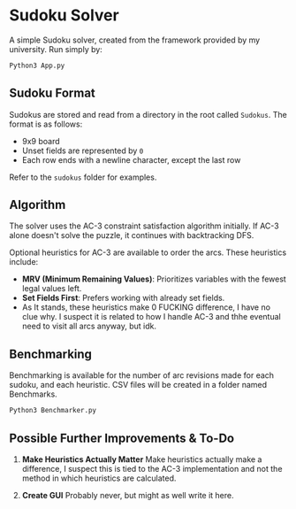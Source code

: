# Sudoku Solver

A simple Sudoku solver, created from the framework provided by my university.
Run simply by:
```bash
Python3 App.py
```

## Sudoku Format

Sudokus are stored and read from a directory in the root called `Sudokus`. The format is as follows:

- 9x9 board
- Unset fields are represented by `0`
- Each row ends with a newline character, except the last row

Refer to the `sudokus` folder for examples.

## Algorithm

The solver uses the AC-3 constraint satisfaction algorithm initially. If AC-3 alone doesn't solve the puzzle, it continues with backtracking DFS. 

Optional heuristics for AC-3 are available to order the arcs. These heuristics include:
- **MRV (Minimum Remaining Values)**: Prioritizes variables with the fewest legal values left.
- **Set Fields First**: Prefers working with already set fields.
- As It stands, these heuristics make 0 FUCKING difference, I have no clue why. I suspect it is related to how I handle AC-3 and thhe eventual need to visit all arcs anyway, but idk.

## Benchmarking

Benchmarking is available for the number of arc revisions made for each sudoku, and each heuristic. CSV files will be created in a folder
named Benchmarks.
```bash
Python3 Benchmarker.py
```

## Possible Further Improvements & To-Do

1. **Make Heuristics Actually Matter**
   Make heuristics actually make a difference, I suspect this is tied to the AC-3 implementation and not the method in which heuristics are calculated.

2. **Create GUI**
   Probably never, but might as well write it here. 
   
